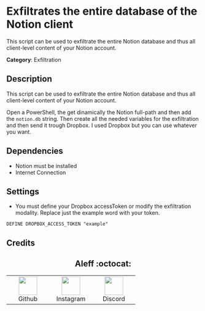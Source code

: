 # Exfiltrates the entire database of the Notion client

This script can be used to exfiltrate the entire Notion database and thus all client-level content of your Notion account.

**Category**: Exfiltration

## Description

This script can be used to exfiltrate the entire Notion database and thus all client-level content of your Notion account.

Open a PowerShell, the get dinamically the Notion full-path and then add the `notion.db` string. Then create all the needed variables for the exfiltration and then send it trough Dropbox. I used Dropbox but you can use whatever you want.

## Dependencies

* Notion must be installed
* Internet Connection

## Settings

- You must define your Dropbox accessToken or modify the exfiltration modality. Replace just the example word with your token.

`DEFINE DROPBOX_ACCESS_TOKEN "example"`

## Credits

<h2 align="center"> Aleff :octocat: </h2>
<div align=center>
<table>
  <tr>
    <td align="center" width="96">
      <a href="https://github.com/aleff-github">
        <img src=https://github.com/aleff-github/aleff-github/blob/main/img/github.png?raw=true width="48" height="48" />
      </a>
      <br>Github
    </td>
    <td align="center" width="96">
      <a href="https://www.instagram.com/alessandro_greco_aka_aleff/">
        <img src=https://github.com/aleff-github/aleff-github/blob/main/img/instagram.png?raw=true width="48" height="48" />
      </a>
      <br>Instagram
    </td>
    <td align="center" width="96">
      <a href="https://www.linkedin.com/in/alessandro-greco-aka-aleff/">
        <img src=https://github.com/aleff-github/aleff-github/blob/main/img/linkedin.png?raw=true width="48" height="48" />
      </a>
      <br>Discord
    </td>
  </tr>
</table>
</div>
